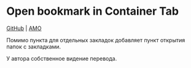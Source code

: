 # Open bookmark in Container Tab

[GitHub](https://github.com/Rob--W/bookmark-container-tab) | [AMO](https://addons.mozilla.org/firefox/addon/open-bookmark-in-container-tab/)
  
Помимо пункта для отдельных закладок добавляет пункт открытия папок с закладками.
 
У автора собственное видение перевода.
